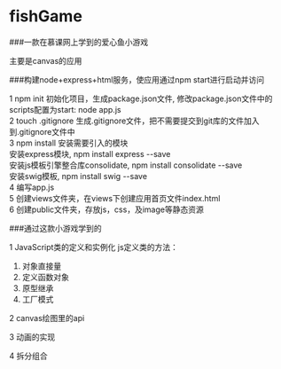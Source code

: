 # fishGame


###一款在慕课网上学到的爱心鱼小游戏

主要是canvas的应用


###构建node+express+html服务，使应用通过npm start进行启动并访问

1 npm init 初始化项目，生成package.json文件, 修改package.json文件中的scripts配置为start: node app.js  
2 touch .gitignore 生成.gitignore文件，把不需要提交到git库的文件加入到.gitignore文件中  
3 npm install 安装需要引入的模块  
安装express模块, npm install express --save  
安装js模板引擎整合库consolidate, npm install consolidate --save  
安装swig模板, npm install swig --save  
4 编写app.js  
5 创建views文件夹，在views下创建应用首页文件index.html  
6 创建public文件夹，存放js，css，及image等静态资源


###通过这款小游戏学到的

1 JavaScript类的定义和实例化
js定义类的方法：  
1) 对象直接量
2) 定义函数对象
3) 原型继承
4) 工厂模式


2 canvas绘图里的api


3 动画的实现


4 拆分组合


